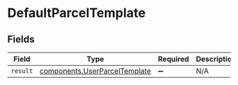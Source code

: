 # DefaultParcelTemplate


## Fields

| Field                                                                          | Type                                                                           | Required                                                                       | Description                                                                    |
| ------------------------------------------------------------------------------ | ------------------------------------------------------------------------------ | ------------------------------------------------------------------------------ | ------------------------------------------------------------------------------ |
| `result`                                                                       | [components.UserParcelTemplate](../../models/components/userparceltemplate.md) | :heavy_minus_sign:                                                             | N/A                                                                            |
